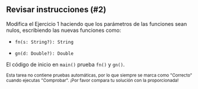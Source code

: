 ## Revisar instrucciones (#2)

Modifica el Ejercicio 1 haciendo que los parámetros de las funciones sean nulos, escribiendo las nuevas funciones como:

- `fn(s: String?): String`

- `gn(d: Double?): Double`

El código de inicio en `main()` prueba `fn()` y `gn()`.

<sub> Esta tarea no contiene pruebas automáticas, por lo que siempre se marca como "Correcto" cuando ejecutas "Comprobar". ¡Por favor compara tu solución con la proporcionada! </sub>